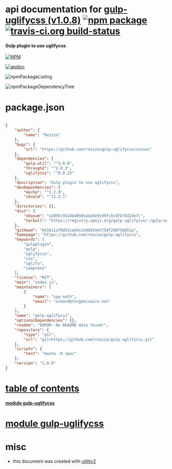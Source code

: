 # api documentation for  [gulp-uglifycss (v1.0.8)](https://github.com/rezzza/gulp-uglifycss)  [![npm package](https://img.shields.io/npm/v/npmdoc-gulp-uglifycss.svg?style=flat-square)](https://www.npmjs.org/package/npmdoc-gulp-uglifycss) [![travis-ci.org build-status](https://api.travis-ci.org/npmdoc/node-npmdoc-gulp-uglifycss.svg)](https://travis-ci.org/npmdoc/node-npmdoc-gulp-uglifycss)
#### Gulp plugin to use uglifycss

[![NPM](https://nodei.co/npm/gulp-uglifycss.png?downloads=true)](https://www.npmjs.com/package/gulp-uglifycss)

[![apidoc](https://npmdoc.github.io/node-npmdoc-gulp-uglifycss/build/screenCapture.buildNpmdoc.browser._2Fhome_2Ftravis_2Fbuild_2Fnpmdoc_2Fnode-npmdoc-gulp-uglifycss_2Ftmp_2Fbuild_2Fapidoc.html.png)](https://npmdoc.github.io/node-npmdoc-gulp-uglifycss/build/apidoc.html)

![npmPackageListing](https://npmdoc.github.io/node-npmdoc-gulp-uglifycss/build/screenCapture.npmPackageListing.svg)

![npmPackageDependencyTree](https://npmdoc.github.io/node-npmdoc-gulp-uglifycss/build/screenCapture.npmPackageDependencyTree.svg)



# package.json

```json

{
    "author": {
        "name": "Rezzza"
    },
    "bugs": {
        "url": "https://github.com/rezzza/gulp-uglifycss/issues"
    },
    "dependencies": {
        "gulp-util": "^3.0.8",
        "through2": "^2.0.3",
        "uglifycss": "^0.0.25"
    },
    "description": "Gulp plugin to use uglifycss",
    "devDependencies": {
        "mocha": "^3.2.0",
        "should": "^11.2.1"
    },
    "directories": {},
    "dist": {
        "shasum": "a1895c5614b4850ea42de9199fc5c4fb75d23e7c",
        "tarball": "https://registry.npmjs.org/gulp-uglifycss/-/gulp-uglifycss-1.0.8.tgz"
    },
    "gitHead": "941811a79d52ce63c2e98924e5759f28875b851a",
    "homepage": "https://github.com/rezzza/gulp-uglifycss",
    "keywords": [
        "gulpplugin",
        "gulp",
        "uglifycss",
        "css",
        "uglify",
        "compress"
    ],
    "license": "MIT",
    "main": "index.js",
    "maintainers": [
        {
            "name": "spy-seth",
            "email": "armand@forgebinaire.net"
        }
    ],
    "name": "gulp-uglifycss",
    "optionalDependencies": {},
    "readme": "ERROR: No README data found!",
    "repository": {
        "type": "git",
        "url": "git+https://github.com/rezzza/gulp-uglifycss.git"
    },
    "scripts": {
        "test": "mocha -R spec"
    },
    "version": "1.0.8"
}
```



# <a name="apidoc.tableOfContents"></a>[table of contents](#apidoc.tableOfContents)

#### [module gulp-uglifycss](#apidoc.module.gulp-uglifycss)



# <a name="apidoc.module.gulp-uglifycss"></a>[module gulp-uglifycss](#apidoc.module.gulp-uglifycss)



# misc
- this document was created with [utility2](https://github.com/kaizhu256/node-utility2)
